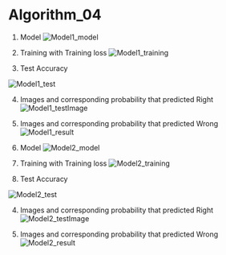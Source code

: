 # Algorithm_04
1. Model
![Model1_model](https://user-images.githubusercontent.com/95458916/173179886-33405106-5ce5-49e0-b5f6-5cd8d8bf23e5.PNG)

2. Training with Training loss
![Model1_training](https://user-images.githubusercontent.com/95458916/173179892-f82e8221-1423-4d00-ac7f-8e7742341e0b.PNG)

3. Test Accuracy




![Model1_test](https://user-images.githubusercontent.com/95458916/173179894-122d6b6a-cf96-4fe8-816d-22592e015c39.PNG)

4. Images and corresponding probability that predicted Right
![Model1_testImage](https://user-images.githubusercontent.com/95458916/173180138-eb2b8e3a-0b91-471a-bc5f-72d2a5387404.PNG)

5. Images and corresponding probability that predicted Wrong
![Model1_result](https://user-images.githubusercontent.com/95458916/173179899-38d4157c-284c-4797-bfd2-e22043d18c98.PNG)

 
1. Model
![Model2_model](https://user-images.githubusercontent.com/95458916/173180541-21cc21c5-d728-4b5f-a7ec-4c68e9d79ece.PNG)
2. Training with Training loss
![Model2_training](https://user-images.githubusercontent.com/95458916/173180542-28fcad3d-cdcb-4153-b964-c694945177af.PNG)

3. Test Accuracy




![Model2_test](https://user-images.githubusercontent.com/95458916/173180544-1e33d76e-105f-4499-93dd-b2a40b3ab17c.PNG)

4. Images and corresponding probability that predicted Right
![Model2_testImage](https://user-images.githubusercontent.com/95458916/173180546-c441bfb5-f245-4460-8773-57a1eabb6674.PNG)

5. Images and corresponding probability that predicted Wrong
![Model2_result](https://user-images.githubusercontent.com/95458916/173180549-258e1363-5579-41c3-be9f-f4f9a6717e56.PNG)
